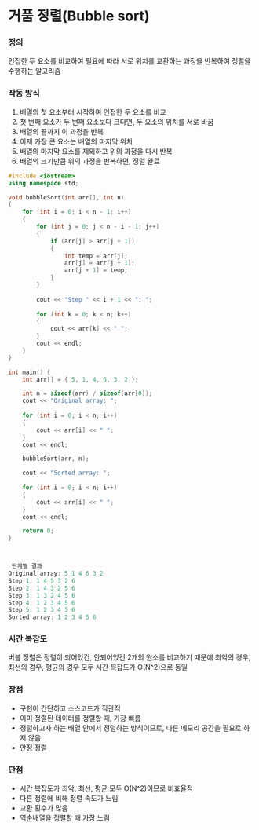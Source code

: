 # 거품 정렬(Bubble sort)



### 정의

인접한 두 요소를 비교하여 필요에 따라 서로 위치를 교환하는 과정을 반복하여 정렬을 수행하는 알고리즘

### 작동 방식

1. 배열의 첫 요소부터 시작하여 인접한 두 요소를 비교
2. 첫 번째 요소가 두 번째 요소보다 크다면, 두 요소의 위치를 서로 바꿈
3. 배열의 끝까지 이 과정을 반복
4. 이제 가장 큰 요소는 배열의 마지막 위치
5. 배열의 마지막 요소를 제외하고 위의 과정을 다시 반복
6. 배열의 크기만큼 위의 과정을 반복하면, 정렬 완료

``` C++
#include <iostream>
using namespace std;

void bubbleSort(int arr[], int n)
{
    for (int i = 0; i < n - 1; i++)
    {
        for (int j = 0; j < n - i - 1; j++)
        {
            if (arr[j] > arr[j + 1])
            {
                int temp = arr[j];
                arr[j] = arr[j + 1];
                arr[j + 1] = temp;
            }
        }
        
        cout << "Step " << i + 1 << ": ";
        
        for (int k = 0; k < n; k++)
        {
            cout << arr[k] << " ";
        }
        cout << endl;
    }
}

int main() {
    int arr[] = { 5, 1, 4, 6, 3, 2 };

    int n = sizeof(arr) / sizeof(arr[0]);
    cout << "Original array: ";
    
    for (int i = 0; i < n; i++)
    {
        cout << arr[i] << " ";
    }
    cout << endl;

    bubbleSort(arr, n);

    cout << "Sorted array: ";
   
    for (int i = 0; i < n; i++)
    {
        cout << arr[i] << " ";
    }
    cout << endl;

    return 0;
}



 단계별 결과
Original array: 5 1 4 6 3 2
Step 1: 1 4 5 3 2 6
Step 2: 1 4 3 2 5 6
Step 3: 1 3 2 4 5 6
Step 4: 1 2 3 4 5 6
Step 5: 1 2 3 4 5 6
Sorted array: 1 2 3 4 5 6

```

### 시간 복잡도

버블 정렬은 정렬이 되어있건, 안되어있건 2개의 원소를 비교하기 때문에 최악의 경우, 최선의 경우, 평균의 경우 모두 시간 복잡도가 O(N^2)으로 동일

### 장점

- 구현이 간단하고 소스코드가 직관적
- 이미 정렬된 데이터를 정렬할 때, 가장 빠름
- 정렬하고자 하는 배열 안에서 정렬하는 방식이므로, 다른 메모리 공간을 필요로 하지 않음
- 안정 정렬

### 단점


- 시간 복잡도가 최악, 최선, 평균 모두 O(N^2)이므로 비효율적
- 다른 정렬에 비해 정렬 속도가 느림
- 교환 횟수가 많음
- 역순배열을 정렬할 때 가장 느림


